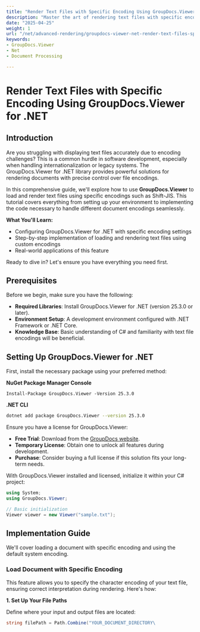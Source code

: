 ```yaml
---
title: "Render Text Files with Specific Encoding Using GroupDocs.Viewer for .NET&#58; A Comprehensive Guide"
description: "Master the art of rendering text files with specific encodings like Shift-JIS using GroupDocs.Viewer for .NET. Learn step-by-step setup and implementation to solve encoding issues."
date: "2025-04-25"
weight: 1
url: "/net/advanced-rendering/groupdocs-viewer-net-render-text-files-specific-encoding/"
keywords:
- GroupDocs.Viewer
- Net
- Document Processing

---
```



# Render Text Files with Specific Encoding Using GroupDocs.Viewer for .NET

## Introduction

Are you struggling with displaying text files accurately due to encoding challenges? This is a common hurdle in software development, especially when handling internationalization or legacy systems. The GroupDocs.Viewer for .NET library provides powerful solutions for rendering documents with precise control over file encodings.

In this comprehensive guide, we'll explore how to use **GroupDocs.Viewer** to load and render text files using specific encodings such as Shift-JIS. This tutorial covers everything from setting up your environment to implementing the code necessary to handle different document encodings seamlessly.

**What You'll Learn:**
- Configuring GroupDocs.Viewer for .NET with specific encoding settings
- Step-by-step implementation of loading and rendering text files using custom encodings
- Real-world applications of this feature

Ready to dive in? Let's ensure you have everything you need first.

## Prerequisites

Before we begin, make sure you have the following:
- **Required Libraries**: Install GroupDocs.Viewer for .NET (version 25.3.0 or later).
- **Environment Setup**: A development environment configured with .NET Framework or .NET Core.
- **Knowledge Base**: Basic understanding of C# and familiarity with text file encodings will be beneficial.

## Setting Up GroupDocs.Viewer for .NET

First, install the necessary package using your preferred method:

**NuGet Package Manager Console**
```shell
Install-Package GroupDocs.Viewer -Version 25.3.0
```

**\.NET CLI**
```bash
dotnet add package GroupDocs.Viewer --version 25.3.0
```

Ensure you have a license for GroupDocs.Viewer:
- **Free Trial**: Download from the [GroupDocs website](https://releases.groupdocs.com/viewer/net/).
- **Temporary License**: Obtain one to unlock all features during development.
- **Purchase**: Consider buying a full license if this solution fits your long-term needs.

With GroupDocs.Viewer installed and licensed, initialize it within your C# project:

```csharp
using System;
using GroupDocs.Viewer;

// Basic initialization
Viewer viewer = new Viewer("sample.txt");
```

## Implementation Guide

We'll cover loading a document with specific encoding and using the default system encoding.

### Load Document with Specific Encoding

This feature allows you to specify the character encoding of your text file, ensuring correct interpretation during rendering. Here's how:

**1. Set Up Your File Paths**

Define where your input and output files are located:
```csharp
string filePath = Path.Combine("YOUR_DOCUMENT_DIRECTORY\
